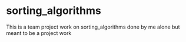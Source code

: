 # sorting_algorithms
This is a team project work on sorting_algorithms done by me alone but meant to be a project work 

